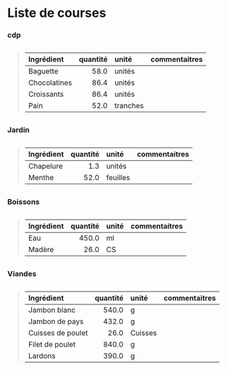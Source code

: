 <style>
table {
    margin-top:30px;
    margin-bottom:30px;
}
</style>

# Liste de courses 

### cdp

> |Ingrédient|quantité|unité|commentaitres|
> |:-|-:|:-|-|
> |Baguette|58.0|unités||
> |Chocolatines|86.4|unités||
> |Croissants|86.4|unités||
> |Pain|52.0|tranches||

### Jardin
> |Ingrédient|quantité|unité|commentaitres|
> |:-|-:|:-|-|
> |Chapelure|1.3|unités||
> |Menthe|52.0|feuilles||

### Boissons
> |Ingrédient|quantité|unité|commentaitres|
> |:-|-:|:-|-|
> |Eau|450.0|ml||
> |Madère|26.0|CS||

### Viandes
> |Ingrédient|quantité|unité|commentaitres|
> |:-|-:|:-|-|
> |Jambon blanc|540.0|g||
> |Jambon de pays|432.0|g||
> |Cuisses de poulet|26.0|Cuisses||
> |Filet de poulet|840.0|g||
> |Lardons|390.0|g||